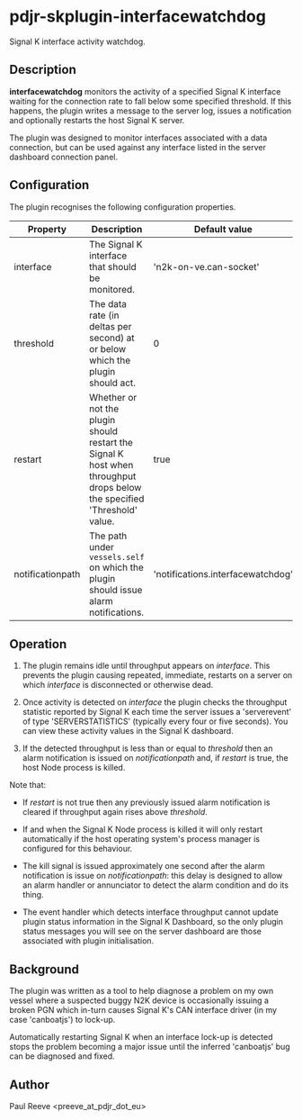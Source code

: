 # pdjr-skplugin-interfacewatchdog

Signal K interface activity watchdog.

## Description

**interfacewatchdog** monitors the activity of a specified Signal K interface
waiting for the connection rate to fall below some specified threshold.
If this happens, the plugin writes a message to the server log, issues a
notification and optionally restarts the host Signal K server.

The plugin was designed to monitor interfaces associated with a data
connection, but can be used against any interface listed in the
server dashboard connection panel.

## Configuration

The plugin recognises the following configuration properties.

Property         | Description | Default value
---------------- | --- | ---
interface        | The Signal K interface that should be monitored. | 'n2k-on-ve.can-socket'
threshold        | The data rate (in deltas per second) at or below which the plugin should act. | 0
restart          | Whether or not the plugin should restart the Signal K host when throughput drops below the specified 'Threshold' value. | true
notificationpath | The path under `vessels.self` on which the plugin should issue alarm notifications. | 'notifications.interfacewatchdog'

## Operation

1. The plugin remains idle until throughput appears on *interface*. This
   prevents the plugin causing repeated, immediate, restarts on a server
   on which *interface* is disconnected or otherwise dead.
   
2. Once activity is detected on *interface* the plugin checks the
   throughput statistic reported by Signal K each time the server issues
   a 'serverevent' of type 'SERVERSTATISTICS' (typically every four or
   five seconds). You can view these activity values in the Signal K
   dashboard.

3. If the detected throughput is less than or equal to *threshold*
   then an alarm notification is issued on *notificationpath* and,
   if *restart* is true, the host Node process is killed.
   
Note that:

* If *restart* is not true then any previously issued alarm notification
  is cleared if throughput again rises above *threshold*.
  
* If and when the Signal K Node process is killed it will only restart
  automatically if the host operating system's process manager is configured
  for this behaviour.

* The kill signal is issued approximately one second after the alarm
  notification is issue on *notificationpath*: this delay is designed to
  allow an alarm handler or annunciator to detect the alarm condition and
  do its thing.

* The event handler which detects interface throughput cannot update plugin
  status information in the Signal K Dashboard, so the only plugin status
  messages you will see on the server dashboard are those associated with
  plugin initialisation.

## Background

The plugin was written as a tool to help diagnose a problem on my own
vessel where a suspected buggy N2K device is occasionally issuing a
broken PGN which in-turn causes Signal K's CAN interface driver (in my
case 'canboatjs') to lock-up.

Automatically restarting Signal K when an interface lock-up is detected
stops the problem becoming a major issue until the inferred 'canboatjs'
bug can be diagnosed and fixed. 

## Author

Paul Reeve <preeve_at_pdjr_dot_eu>

